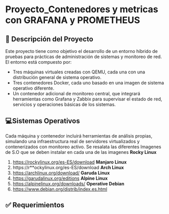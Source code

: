 # Proyecto_Contenedores y metricas con GRAFANA y PROMETHEUS
## 📌 **Descripción del Proyecto**
Este proyecto tiene como objetivo el desarrollo de un entorno híbrido de pruebas para prácticas de administración de sistemas y monitoreo de red. El entorno está compuesto por:
* Tres máquinas virtuales creadas con QEMU, cada una con una distribución general de sistema operativo.
* Tres contenedores Docker, cada uno basado en una imagen de sistema operativo diferente.
* Un contenedor adicional de monitoreo central, que integrará herramientas como Grafana y Zabbix para supervisar el estado de red, servicios y operaciones básicas de los sistemas.

## 💻**Sistemas Operativos** 
Cada máquina y contenedor incluirá herramientas de análisis propias, simulando una infraestructura real de servidores virtualizados y contenerizados con monitoreo activo.
Se resalata las diferentes Imagenes de S.O que se deben instalar en cada una de las imagenes 
**Rocky Linux**<br/> 
1. https://rockylinux.org/es-ES/download
**Manjaro Linux**<br/>
2. https://r**ockylinux.org/es-ES/download
**Arch Linux**<br/>
3. https://archlinux.org/download/
**Garuda Linux**<br/>
4. https://garudalinux.org/editions
**Alpine Linux** <br/>
5. https://alpinelinux.org/downloads/
**Operative Debian** <br/>
6. https://www.debian.org/distrib/index.es.html

## ✅ **Requerimientos**

